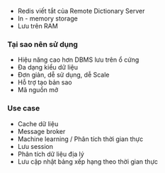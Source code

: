 - Redis viết tắt của Remote Dictionary Server
- In - memory storage
- Lưu trên RAM
### Tại sao nên sử dụng
- Hiệu năng cao hơn DBMS lưu trên ổ cứng
- Đa dạng kiểu dữ liệu
- Đơn giản, dễ sử dụng, dễ Scale
- Hỗ trợ tạo bản sao
- Mã nguồn mở

### Use case
- Cache dữ liệu
- Message broker
- Machine learning / Phân tích thời gian thực
- Lưu session
- Phân tích dữ liệu địa lý
- Lưu cập nhật bảng xếp hạng theo thời gian thực